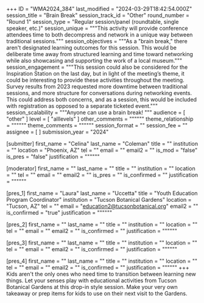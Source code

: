 +++
ID = "WMA2024_384"
last_modified = "2024-03-29T18:42:54.000Z"
session_title = "Brain Break"
session_track_id = "Other"
round_number = "Round 1"
session_type = "Regular session/panel (roundtable, single speaker, etc.)"
session_unique = """This activity will provide conference attendees time to both decompress and network in a unique way between traditional sessions."""
session_objectives = """As a "brain break," there aren't designated learning outcomes for this session. This would be deliberate time away from structured learning and time toward networking while also showcasing and supporting the work of a local museum."""
session_engagement = """This session could also be considered for the Inspiration Station on the last day, but in light of the meeting’s theme, it could be interesting to provide these activities throughout the meeting. Survey results from 2023 requested more downtime between traditional sessions, and more structure for conversations during networking events. This could address both concerns, and as a session, this would be included with registration as opposed to a separate ticketed event."""
session_scalability = """Anyone can use a brain break!
"""
audience = [ "other" ]
level = [ "alllevels" ]
other_comments = """"""
theme_relationship = """"""
theme_comments = """"""
session_format = ""
session_fee = ""
assignee = [  ]
submission_year = "2024"

[submitter]
first_name = "Celina"
last_name = "Coleman"
title = ""
institution = ""
location = "Phoenix, AZ"
tel = ""
email = ""
email2 = ""
is_mod = "false"
is_pres = "false"
justification = """"""

[moderator]
first_name = ""
last_name = ""
title = ""
institution = ""
location = ""
tel = ""
email = ""
email2 = ""
is_pres = ""
is_confirmed = ""
justification = """"""

[pres_1]
first_name = "Laura"
last_name = "Uccetta"
title = "Youth Education Program Coordinator"
institution = "Tucson Botanical Gardens"
location = "Tucson, AZ"
tel = ""
email = "education2@tucsonbotanical.org"
email2 = ""
is_confirmed = "true"
justification = """"""

[pres_2]
first_name = ""
last_name = ""
title = ""
institution = ""
location = ""
tel = ""
email = ""
email2 = ""
is_confirmed = ""
justification = """"""

[pres_3]
first_name = ""
last_name = ""
title = ""
institution = ""
location = ""
tel = ""
email = ""
email2 = ""
is_confirmed = ""
justification = """"""

[pres_4]
first_name = ""
last_name = ""
title = ""
institution = ""
location = ""
tel = ""
email = ""
email2 = ""
is_confirmed = ""
justification = """"""
+++
Kids aren't the only ones who need time to transition between learning new things. Let your senses play with educational activities from Tucson Botanical Gardens at this drop-in style session. Make your very own takeaway or prep items for kids to use on their next visit to the Gardens.
